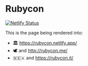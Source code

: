 # Rubycon


[![Netlify Status](https://api.netlify.com/api/v1/badges/40d73daa-8fdb-4ca0-89c6-8e3d280b52ba/deploy-status)](https://app.netlify.com/projects/rubycon/deploys)

This is the page being rendered into:

* 🏛️ https://rubycon.netlify.app/
* 🕊️ and  http://rubycon.me/
* 🇲🇪⚔️ and https://rubycon.it/
